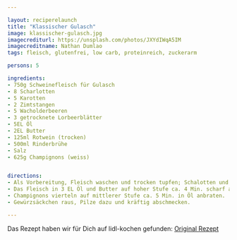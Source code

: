```yaml
---

layout: reciperelaunch
title: "Klassischer Gulasch"
image: klassischer-gulasch.jpg
imagecrediturl: https://unsplash.com/photos/JXYdIWqA5IM
imagecreditname: Nathan Dumlao
tags: fleisch, glutenfrei, low carb, proteinreich, zuckerarm

persons: 5

ingredients:
- 750g Schweinefleisch für Gulasch
- 8 Scharlotten
- 5 Karotten
- 2 Zimtstangen
- 5 Wacholderbeeren
- 3 getrocknete Lorbeerblätter
- 5EL Öl
- 2EL Butter
- 125ml Rotwein (trocken)
- 500ml Rinderbrühe
- Salz
- 625g Champignons (weiss)


directions:
- Als Vorbereitung, Fleisch waschen und trocken tupfen; Schalotten und Karotten klein schneiden; Zimt, Wacholder und Lorbeer in einen Teefilter packen und verschnüren.
- Das Fleisch in 3 EL Öl und Butter auf hoher Stufe ca. 4 Min. scharf anbraten. Danach Schalotten mit Karotten ca. 2 Min. im Bratfett braten. Fleisch zurück in den Topf und alles mit Rotwein ablöschen. Aufkochen lassen und mit Brühe auffüllen. Gewürzsack in den Topf und zugedeckt auf kleiner Stufe ca. 2 Std. bei gelegentlichem Umrühren leicht köcheln lassen. 
- Champignons vierteln auf mittlerer Stufe ca. 5 Min. in Öl anbraten. 
- Gewürzsäckchen raus, Pilze dazu und kräftig abschmecken.

---
```


Das Rezept haben wir für Dich auf lidl-kochen gefunden: [Original Rezept](https://www.lidl-kochen.de/rezeptwelt/gulasch-mit-champignons-und-tagliatelle-146956)
